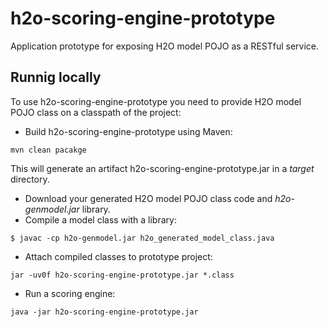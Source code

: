 # h2o-scoring-engine-prototype
Application prototype for exposing H2O model POJO as a RESTful service.

## Runnig locally
To use h2o-scoring-engine-prototype you need to provide H2O model POJO class on a classpath of the project:

* Build h2o-scoring-engine-prototype using Maven: 
```
mvn clean pacakge
```
This will generate an artifact h2o-scoring-engine-prototype.jar in a *target* directory. 
* Download your generated H2O model POJO class code and *h2o-genmodel.jar* library.
* Compile a model class with a library: 
```
$ javac -cp h2o-genmodel.jar h2o_generated_model_class.java
```
* Attach compiled classes to prototype project:
```
jar -uv0f h2o-scoring-engine-prototype.jar *.class
```
* Run a scoring engine:
```
java -jar h2o-scoring-engine-prototype.jar
```

